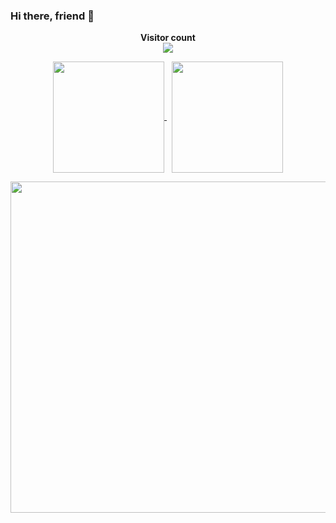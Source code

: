 ### Hi there, friend 👋

<!--
**kx-Huang/kx-Huang** is a ✨ _special_ ✨ repository because its `README.md` (this file) appears on your GitHub profile.

Here are some ideas to get you started:

- 🔭 I’m currently working on ...
- 🌱 I’m currently learning ...
- 👯 I’m looking to collaborate on ...
- 🤔 I’m looking for help with ...
- 💬 Ask me about ...
- 📫 How to reach me: ...
- 😄 Pronouns: ...
- ⚡ Fun fact: ...
-->

<p align="center"> 
  <b>Visitor count</b><br>
  <img src="https://profile-counter.glitch.me/kx-Huang/count.svg" />
</p>

<p align="center">
  <a href="https://github.com/kx-Huang">
    <img align="center" height="178" src="https://github-readme-stats.vercel.app/api/top-langs/?username=kx-Huang&layout=compact&theme=chartreuse-dark&exclude_repo=Embedded-T-Rex-Runner,kx-Huang.github.io&langs_count=6&border_radius=15" />
  </a>
  &nbsp;
  <a href="https://github.com/kx-Huang">
    <img align="center" height="178" src="https://github-readme-stats.vercel.app/api?username=kx-Huang&show_icons=true&theme=vision-friendly-dark&count_private=true&border_radius=15" />
  </a>
</p>

<p align="center">
  <a href="https://github.com/kx-Huang">
    <img align="center" height="530" src="https://github-readme-stats.vercel.app/api/wakatime?username=kx_Huang&layout=compact&theme=github_dark" />
  </a>
</p>
